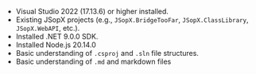 ﻿
- Visual Studio 2022 (17.13.6) or higher installed.
- Existing JSopX projects (e.g., `JSopX.BridgeTooFar`, `JSopX.ClassLibrary`, `JSopX.WebAPI`, etc.).
- Installed .NET 9.0.0 SDK.
- Installed Node.js 20.14.0
- Basic understanding of `.csproj` and `.sln` file structures.
- Basic understanding of `.md` and markdown files
